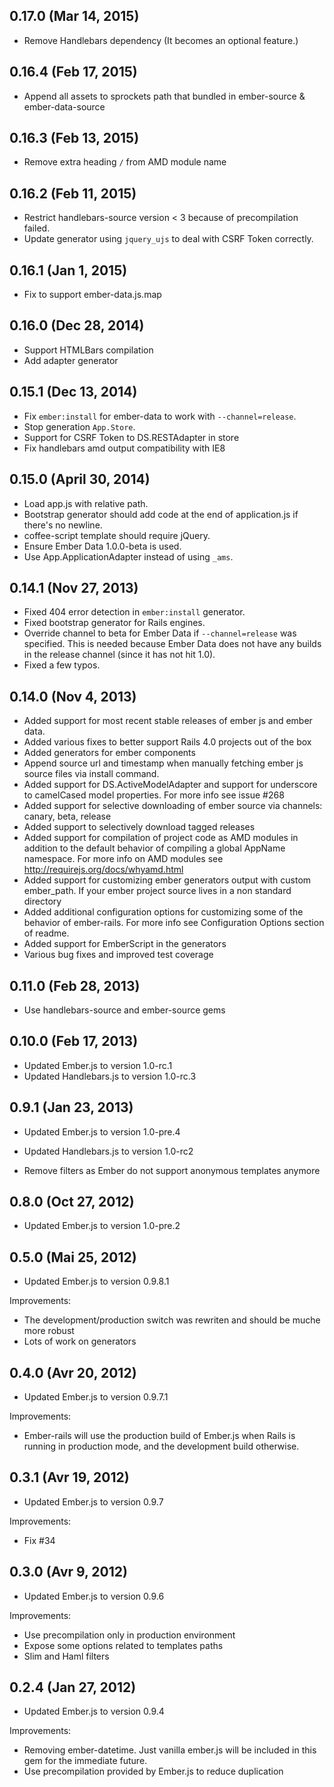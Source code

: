 ## 0.17.0 (Mar 14, 2015)

  -  Remove Handlebars dependency (It becomes an optional feature.)


## 0.16.4 (Feb 17, 2015)

  -  Append all assets to sprockets path that bundled in ember-source & ember-data-source

## 0.16.3 (Feb 13, 2015)

  -  Remove extra heading `/` from AMD module name

## 0.16.2 (Feb 11, 2015)

  - Restrict handlebars-source version < 3 because of precompilation failed.
  - Update generator using `jquery_ujs` to deal with CSRF Token correctly.

## 0.16.1 (Jan 1, 2015)

  - Fix to support ember-data.js.map

## 0.16.0 (Dec 28, 2014)

  - Support HTMLBars compilation
  - Add adapter generator

## 0.15.1 (Dec 13, 2014)

  - Fix `ember:install` for ember-data to work with `--channel=release`.
  - Stop generation `App.Store`.
  - Support for CSRF Token to DS.RESTAdapter in store
  - Fix handlebars amd output compatibility with IE8

## 0.15.0 (April 30, 2014)

  - Load app.js with relative path.
  - Bootstrap generator should add code at the end of application.js if there's no newline.
  - coffee-script template should require jQuery.
  - Ensure Ember Data 1.0.0-beta is used.
  - Use App.ApplicationAdapter instead of using `_ams`.

## 0.14.1 (Nov 27, 2013)

  - Fixed 404 error detection in `ember:install` generator.
  - Fixed bootstrap generator for Rails engines.
  - Override channel to beta for Ember Data if `--channel=release` was specified. This is needed
    because Ember Data does not have any builds in the release channel (since it has not hit 1.0).
  - Fixed a few typos.

## 0.14.0 (Nov 4, 2013)

  - Added support for most recent stable releases of ember js and ember data.
  - Added various fixes to better support Rails 4.0 projects out of the box
  - Added generators for ember components
  - Append source url and timestamp when manually fetching ember js source files via install command.
  - Added support for DS.ActiveModelAdapter and support for underscore to camelCased model properties. 
    For more info see issue #268
  - Added support for selective downloading of ember source via channels: canary, beta, release
  - Added support to selectively download tagged releases
  - Added support for compilation of project code as AMD modules in addition to the default behavior of 
    compiling a global AppName namespace. For more info on AMD modules see http://requirejs.org/docs/whyamd.html
  - Added support for customizing ember generators output with custom ember_path. 
    If your ember project source lives in a non standard directory
  - Added additional configuration options for customizing some of the behavior of ember-rails.
    For more info see Configuration Options section of readme.
  - Added support for EmberScript in the generators
  - Various bug fixes and improved test coverage

## 0.11.0 (Feb 28, 2013)

  - Use handlebars-source and ember-source gems

## 0.10.0 (Feb 17, 2013)

  - Updated Ember.js to version 1.0-rc.1
  - Updated Handlebars.js to version 1.0-rc.3

## 0.9.1 (Jan 23, 2013)

  - Updated Ember.js to version 1.0-pre.4
  - Updated Handlebars.js to version 1.0-rc2

  - Remove filters as Ember do not support
  anonymous templates anymore

## 0.8.0 (Oct 27, 2012)

  - Updated Ember.js to version 1.0-pre.2

## 0.5.0 (Mai 25, 2012)

  - Updated Ember.js to version 0.9.8.1

  Improvements:

  - The development/production switch was rewriten and should be muche more robust
  - Lots of work on generators

## 0.4.0 (Avr 20, 2012)

  - Updated Ember.js to version 0.9.7.1

  Improvements:

  - Ember-rails will use the production build of Ember.js when Rails is
    running in production mode, and the development build otherwise.

## 0.3.1 (Avr 19, 2012)

  - Updated Ember.js to version 0.9.7

  Improvements:

  - Fix #34

## 0.3.0 (Avr 9, 2012)

  - Updated Ember.js to version 0.9.6

  Improvements:

  - Use precompilation only in production environment
  - Expose some options related to templates paths
  - Slim and Haml filters

## 0.2.4 (Jan 27, 2012)

  - Updated Ember.js to version 0.9.4

  Improvements:

  - Removing ember-datetime. Just vanilla ember.js will be included in
    this gem for the immediate future.
  - Use precompilation provided by Ember.js to reduce duplication
